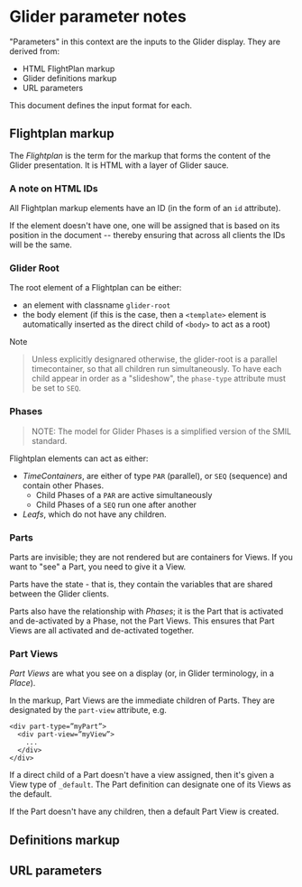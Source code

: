 
# Glider parameter notes

"Parameters" in this context are the inputs to the Glider display. They are derived from:

* HTML FlightPlan markup
* Glider definitions markup
* URL parameters

This document defines the input format for each.

## Flightplan markup

The _Flightplan_ is the term for the markup that forms the content of the Glider presentation. It is HTML with a layer of Glider sauce.

### A note on HTML IDs

All Flightplan markup elements have an ID (in the form of an `id` attribute). 

If the element doesn't have one, one will be assigned that is based on its position in the document -- thereby ensuring that across all clients the IDs will be the same.

### Glider Root

The root element of a Flightplan can be either:

* an element with classname `glider-root`
* the body element (if this is the case, then a `<template>` element is automatically inserted as the direct child of `<body>` to act as a root)

Note
> Unless explicitly designared otherwise, the glider-root is a parallel timecontainer, so that all children run simultaneously. To have each child appear in order as a "slideshow", the `phase-type` attribute must be set to `SEQ`.

### Phases

> NOTE: The model for Glider Phases is a simplified version of the SMIL standard.

Flightplan elements can act as either:

* _TimeContainers_, are either of type `PAR` (parallel), or `SEQ` (sequence) and contain other Phases.
    * Child Phases of a `PAR` are active simultaneously
    * Child Phases of a `SEQ` run one after another
* _Leafs_, which do not have any children.

### Parts

Parts are invisible; they are not rendered but are containers for Views. If you want to "see" a Part, you need to give it a View. 

Parts have the state - that is, they contain the variables that are shared between the Glider clients.

Parts also have the relationship with _Phases_; it is the Part that is activated and de-activated by a Phase, not the Part Views. This ensures that Part Views are all activated and de-activated together.

### Part Views

_Part Views_ are what you see on a display (or, in Glider terminology, in a _Place_).

In the markup, Part Views are the immediate children of Parts. They are designated by the  `part-view` attribute, e.g.

```
<div part-type=”myPart”>
  <div part-view=”myView”>
    ...
  </div>
</div>
```

If a direct child of a Part doesn't have a view assigned, then it's given a View type of `_default`. The Part definition can designate one of its Views as the default.

If the Part doesn't have any children, then a default Part View is created.

## Definitions markup

## URL parameters
